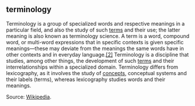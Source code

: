 ## terminology

<p class="c8"><span>Terminology is a group of specialized words and respective meanings in a particular field, and also the study of such </span><span class="c2"><a class="c3" href="#h.ojn7uxdcaf7u">terms</a></span><span>&nbsp;and their use; the latter meaning is also known as terminology science. A term is a word, </span><span>compound word</span><span>, or multi-word </span><span>expressions</span><span>&nbsp;that in specific </span><span>contexts</span><span>&nbsp;is given specific meanings—these may deviate from the meanings the same words have in other contexts and in everyday language.</span><span class="c2 c22"><a class="c3" href="https://www.google.com/url?q=https://en.wikipedia.org/wiki/Terminology%23cite_note-2&amp;sa=D&amp;source=editors&amp;ust=1706779842847863&amp;usg=AOvVaw0VsmZh8N7_4ARpcnCYQoBm">[2]</a></span><span>&nbsp;Terminology is a discipline that studies, among other things, the development of such </span><span class="c2"><a class="c3" href="#h.ojn7uxdcaf7u">terms</a></span><span>&nbsp;and their interrelationships within a specialized domain. Terminology differs from </span><span>lexicography</span><span>, as it involves the study of </span><span class="c2"><a class="c3" href="#h.6hyxh4mxxbu2">concepts</a></span><span class="c0">, conceptual systems and their labels (terms), whereas lexicography studies words and their meanings.</span></p><p class="c8"><span>Source: </span><span class="c2"><a class="c3" href="https://www.google.com/url?q=https://en.wikipedia.org/wiki/Terminology&amp;sa=D&amp;source=editors&amp;ust=1706779842848604&amp;usg=AOvVaw02PPTkzypNYUb_RG1SCO8f">Wikipedia</a></span><span class="c0">.</span></p>

